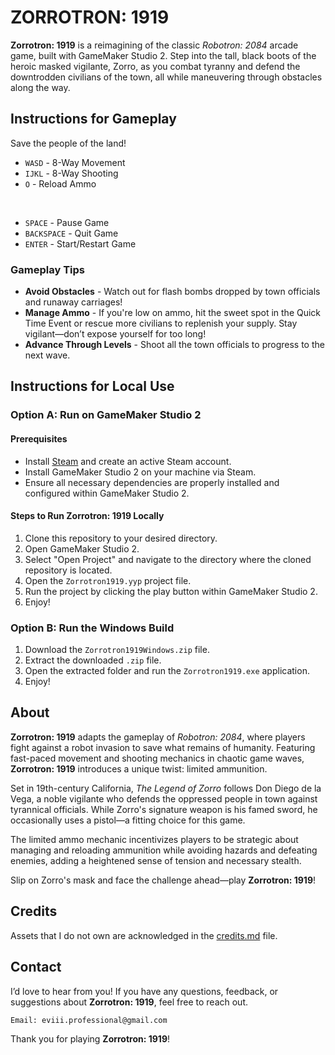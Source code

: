 # ZORROTRON: 1919

**Zorrotron: 1919** is a reimagining of the classic _Robotron: 2084_ arcade game, built with GameMaker Studio 2. Step into the tall, black boots of the heroic masked vigilante, Zorro, as you combat tyranny and defend the downtrodden civilians of the town, all while maneuvering through obstacles along the way.

## Instructions for Gameplay

Save the people of the land!

- `WASD` - 8-Way Movement
- `IJKL` - 8-Way Shooting
- `O` - Reload Ammo

<br>

- `SPACE` - Pause Game
- `BACKSPACE` - Quit Game
- `ENTER` - Start/Restart Game

### Gameplay Tips

- **Avoid Obstacles** - Watch out for flash bombs dropped by town officials and runaway carriages!
- **Manage Ammo** - If you're low on ammo, hit the sweet spot in the Quick Time Event or rescue more civilians to replenish your supply. Stay vigilant—don’t expose yourself for too long!
- **Advance Through Levels** - Shoot all the town officials to progress to the next wave.

## Instructions for Local Use

### Option A: Run on GameMaker Studio 2

#### Prerequisites

- Install [Steam](https://store.steampowered.com/about/download) and create an active Steam account.
- Install GameMaker Studio 2 on your machine via Steam.
- Ensure all necessary dependencies are properly installed and configured within GameMaker Studio 2.

#### Steps to Run Zorrotron: 1919 Locally

1. Clone this repository to your desired directory.
2. Open GameMaker Studio 2.
3. Select "Open Project" and navigate to the directory where the cloned repository is located.
4. Open the `Zorrotron1919.yyp` project file.
5. Run the project by clicking the play button within GameMaker Studio 2.
6. Enjoy!

### Option B: Run the Windows Build

1. Download the `Zorrotron1919Windows.zip` file.
2. Extract the downloaded `.zip` file.
3. Open the extracted folder and run the `Zorrotron1919.exe` application.
4. Enjoy!

## About

**Zorrotron: 1919** adapts the gameplay of _Robotron: 2084_, where players fight against a robot invasion to save what remains of humanity. Featuring fast-paced movement and shooting mechanics in chaotic game waves, **Zorrotron: 1919** introduces a unique twist: limited ammunition.

Set in 19th-century California, _The Legend of Zorro_ follows Don Diego de la Vega, a noble vigilante who defends the oppressed people in town against tyrannical officials. While Zorro's signature weapon is his famed sword, he occasionally uses a pistol—a fitting choice for this game.

The limited ammo mechanic incentivizes players to be strategic about managing and reloading ammunition while avoiding hazards and defeating enemies, adding a heightened sense of tension and necessary stealth.

Slip on Zorro's mask and face the challenge ahead—play **Zorrotron: 1919**!

## Credits

Assets that I do not own are acknowledged in the [credits.md](./credits.md) file.

## Contact

I’d love to hear from you! If you have any questions, feedback, or suggestions about **Zorrotron: 1919**, feel free to reach out.

    Email: eviii.professional@gmail.com

Thank you for playing **Zorrotron: 1919**!
